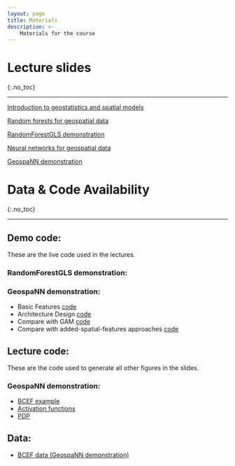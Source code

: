 ```yaml
---
layout: page
title: Materials
description: >-
    Materials for the course
---
```

# Lecture slides
{:.no_toc}

---
[Introduction to geostatistics and spatial models](https://abhirupdatta.github.io/geospatial_stats_ML_short_course_2024/slides/Lec_1_Intro.pdf)

[Random forests for geospatial data](https://abhirupdatta.github.io/geospatial_stats_ML_short_course_2024/slides//Lec_2_rf.pdf)

[RandomForestGLS demonstration](https://abhirupdatta.github.io/geospatial_stats_ML_short_course_2024/slides/Lec_2_rf.pdf)

[Neural networks for geospatial data](https://abhirupdatta.github.io/geospatial_stats_ML_short_course_2024/slides/Lec_2_rf.pdf)

[GeospaNN demonstration](https://abhirupdatta.github.io/geospatial_stats_ML_short_course_2024/slides/Lec_3_geospaNN.pdf)


# Data & Code Availability
{:.no_toc}

---

## Demo code:
These are the live code used in the lectures.
### RandomForestGLS demonstration:

### GeospaNN demonstration:
- Basic Features [code](https://abhirupdatta.github.io/geospatial_stats_ML_short_course_2024/demo_code/Example_utils.ipynb)
- Architecture Design [code](https://abhirupdatta.github.io/geospatial_stats_ML_short_course_2024/demo_code/Example_architecture.ipynb)
- Compare with GAM [code](https://abhirupdatta.github.io/geospatial_stats_ML_short_course_2024/demo_code/Example_GAM.ipynb)
- Compare with added-spatial-features approaches [code](https://abhirupdatta.github.io/geospatial_stats_ML_short_course_2024/demo_code/Example_addcovariates.ipynb)

## Lecture code:
These are the code used to generate all other figures in the slides.

### GeospaNN demonstration:
- [BCEF example](https://abhirupdatta.github.io/geospatial_stats_ML_short_course_2024/lec_code/lec3_ibc/BCEF.py)
- [Activation functions](https://abhirupdatta.github.io/geospatial_stats_ML_short_course_2024/lec_code/lec3_ibc/Activation.ipynb)
- [PDP](https://abhirupdatta.github.io/geospatial_stats_ML_short_course_2024/lec_code/lec3_ibc/PDP.ipynb)

## Data:
- [BCEF data (GeospaNN  demonstration)](https://abhirupdatta.github.io/geospatial_stats_ML_short_course_2024/lec_code/lec3_ibc/BCEF.csv)








